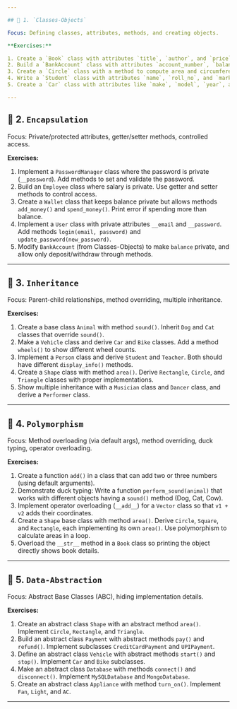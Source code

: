 ```yaml
---

## 🔹 1. `Classes-Objects`

Focus: Defining classes, attributes, methods, and creating objects.

**Exercises:**

1. Create a `Book` class with attributes `title`, `author`, and `price`. Add a method `display_info()` to print details.
2. Build a `BankAccount` class with attributes `account_number`, `balance`, and methods `deposit()` and `withdraw()`.
3. Create a `Circle` class with a method to compute area and circumference. Instantiate multiple circles with different radii.
4. Write a `Student` class with attributes `name`, `roll_no`, and `marks`. Add a method `get_grade()` that returns grade based on marks.
5. Create a `Car` class with attributes like `make`, `model`, `year`, and a method `start_engine()`.

---
```


## 🔹 2. `Encapsulation`

Focus: Private/protected attributes, getter/setter methods, controlled access.

**Exercises:**

1. Implement a `PasswordManager` class where the password is private (`__password`). Add methods to set and validate the password.
2. Build an `Employee` class where salary is private. Use getter and setter methods to control access.
3. Create a `Wallet` class that keeps balance private but allows methods `add_money()` and `spend_money()`. Print error if spending more than balance.
4. Implement a `User` class with private attributes `__email` and `__password`. Add methods `login(email, password)` and `update_password(new_password)`.
5. Modify `BankAccount` (from Classes-Objects) to make `balance` private, and allow only deposit/withdraw through methods.

---

## 🔹 3. `Inheritance`

Focus: Parent-child relationships, method overriding, multiple inheritance.

**Exercises:**

1. Create a base class `Animal` with method `sound()`. Inherit `Dog` and `Cat` classes that override `sound()`.
2. Make a `Vehicle` class and derive `Car` and `Bike` classes. Add a method `wheels()` to show different wheel counts.
3. Implement a `Person` class and derive `Student` and `Teacher`. Both should have different `display_info()` methods.
4. Create a `Shape` class with method `area()`. Derive `Rectangle`, `Circle`, and `Triangle` classes with proper implementations.
5. Show multiple inheritance with a `Musician` class and `Dancer` class, and derive a `Performer` class.

---

## 🔹 4. `Polymorphism`

Focus: Method overloading (via default args), method overriding, duck typing, operator overloading.

**Exercises:**

1. Create a function `add()` in a class that can add two or three numbers (using default arguments).
2. Demonstrate duck typing: Write a function `perform_sound(animal)` that works with different objects having a `sound()` method (Dog, Cat, Cow).
3. Implement operator overloading (`__add__`) for a `Vector` class so that `v1 + v2` adds their coordinates.
4. Create a `Shape` base class with method `area()`. Derive `Circle`, `Square`, and `Rectangle`, each implementing its own `area()`. Use polymorphism to calculate areas in a loop.
5. Overload the `__str__` method in a `Book` class so printing the object directly shows book details.

---

## 🔹 5. `Data-Abstraction`

Focus: Abstract Base Classes (ABC), hiding implementation details.

**Exercises:**

1. Create an abstract class `Shape` with an abstract method `area()`. Implement `Circle`, `Rectangle`, and `Triangle`.
2. Build an abstract class `Payment` with abstract methods `pay()` and `refund()`. Implement subclasses `CreditCardPayment` and `UPIPayment`.
3. Define an abstract class `Vehicle` with abstract methods `start()` and `stop()`. Implement `Car` and `Bike` subclasses.
4. Make an abstract class `Database` with methods `connect()` and `disconnect()`. Implement `MySQLDatabase` and `MongoDatabase`.
5. Create an abstract class `Appliance` with method `turn_on()`. Implement `Fan`, `Light`, and `AC`.

---

